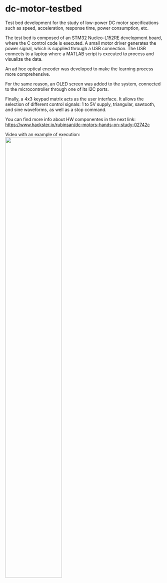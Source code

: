 # dc-motor-testbed

Test bed development for the study of low-power DC motor specifications such as speed, acceleration, response time, power consumption, etc.

The test bed is composed of an STM32 Nucleo-L152RE development board, where the C control code is executed.
A small motor driver generates the power signal, which is supplied through a USB connection.
The USB connects to a laptop where a MATLAB script is executed to process and visualize the data.

An ad hoc optical encoder was developed to make the learning process more comprehensive.

For the same reason, an OLED screen was added to the system, connected to the microcontroller through one of its I2C ports.

Finally, a 4x3 keypad matrix acts as the user interface. It allows the selection of different control signals: 1 to 5V supply, triangular, sawtooth, and sine waveforms, as well as a stop command.

You can find more info about HW componentes in the next link:
https://www.hackster.io/rubinsan/dc-motors-hands-on-study-02742c

Video with an example of execution:
<a href="https://www.youtube.com/watch?v=YV4XwpWuwdg"><img src="https://raw.githubusercontent.com/rubinsan/dc-motor-testbed/cover_2.png" style="height: 60%; width:60%;"/></a>

